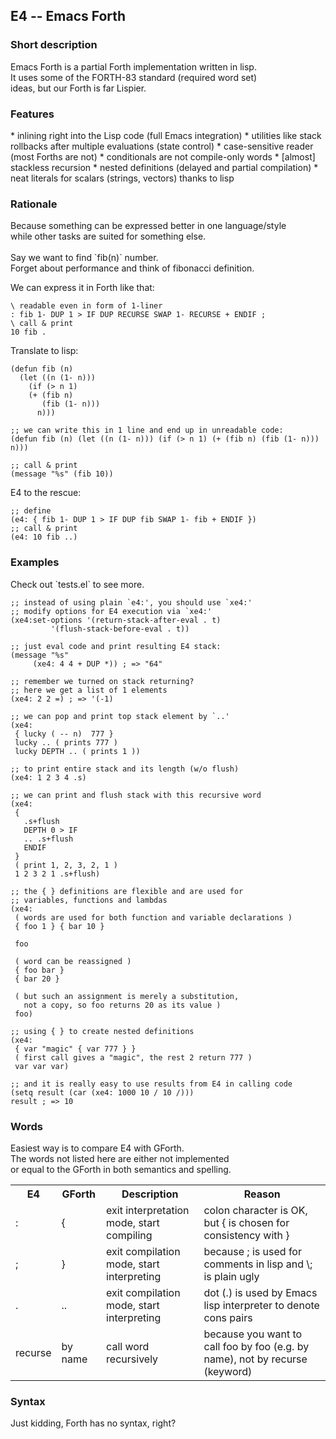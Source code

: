 <h2>E4 -- Emacs Forth</h2>

<h3>Short description</h3>
Emacs Forth is a partial Forth implementation written in lisp.<br>
It uses some of the FORTH-83 standard (required word set)<br>
ideas, but our Forth is far Lispier. <br>

<h3>Features</h3>
* inlining right into the Lisp code (full Emacs integration)
* utilities like stack rollbacks after multiple evaluations (state control)
* case-sensitive reader (most Forths are not)
* conditionals are not compile-only words
* [almost] stackless recursion
* nested definitions (delayed and partial compilation)
* neat literals for scalars (strings, vectors) thanks to lisp

<h3>Rationale</h3>
Because something can be expressed better in one language/style<br>
while other tasks are suited for something else.<br>
<br>
Say we want to find `fib(n)` number.<br>
Forget about performance and think of fibonacci definition.<br>

We can express it in Forth like that:
```forth
\ readable even in form of 1-liner
: fib 1- DUP 1 > IF DUP RECURSE SWAP 1- RECURSE + ENDIF ;
\ call & print
10 fib .
```

Translate to lisp:
```elisp
(defun fib (n)
  (let ((n (1- n)))
    (if (> n 1)
	(+ (fib n)
	   (fib (1- n)))
      n)))

;; we can write this in 1 line and end up in unreadable code:
(defun fib (n) (let ((n (1- n))) (if (> n 1) (+ (fib n) (fib (1- n))) n)))

;; call & print
(message "%s" (fib 10))
```

E4 to the rescue:
```elisp
;; define
(e4: { fib 1- DUP 1 > IF DUP fib SWAP 1- fib + ENDIF })
;; call & print
(e4: 10 fib ..)
```

<h3>Examples</h3>
Check out `tests.el` to see more.<br>


```elisp
;; instead of using plain `e4:', you should use `xe4:'
;; modify options for E4 execution via `xe4:'
(xe4:set-options '(return-stack-after-eval . t)
		 '(flush-stack-before-eval . t))

;; just eval code and print resulting E4 stack:
(message "%s"
	 (xe4: 4 4 + DUP *)) ; => "64"

;; remember we turned on stack returning?
;; here we get a list of 1 elements
(xe4: 2 2 =) ; => '(-1) 

;; we can pop and print top stack element by `..'
(xe4:
 { lucky ( -- n)  777 }
 lucky .. ( prints 777 )
 lucky DEPTH .. ( prints 1 ))

;; to print entire stack and its length (w/o flush)
(xe4: 1 2 3 4 .s)

;; we can print and flush stack with this recursive word
(xe4:
 {
   .s+flush
   DEPTH 0 > IF
   .. .s+flush
   ENDIF
 }
 ( print 1, 2, 3, 2, 1 )
 1 2 3 2 1 .s+flush)

;; the { } definitions are flexible and are used for
;; variables, functions and lambdas
(xe4:
 ( words are used for both function and variable declarations )
 { foo 1 } { bar 10 }

 foo

 ( word can be reassigned )
 { foo bar }
 { bar 20 }
 
 ( but such an assignment is merely a substitution,
   not a copy, so foo returns 20 as its value )
 foo)

;; using { } to create nested definitions
(xe4:
 { var "magic" { var 777 } }
 ( first call gives a "magic", the rest 2 return 777 )
 var var var)

;; and it is really easy to use results from E4 in calling code
(setq result (car (xe4: 1000 10 / 10 /)))
result ; => 10
```

<h3>Words</h3>
Easiest way is to compare E4 with GForth.<br>
The words not listed here are either not implemented<br>
or equal to the GForth in both semantics and spelling.<br>

<table>
  <tr>
    <th>E4</th>
    <th>GForth</th>
    <th>Description</th>
    <th>Reason</th>
  </tr>
  <tr>
    <td>:</td>
    <td>{</td>
    <td>exit interpretation mode, start compiling</td>
    <td>colon character is OK, but { is chosen for consistency with }</td>
  </tr>
  <tr>
    <td>;</td>
    <td>}</td>
    <td>exit compilation mode, start interpreting</td>
    <td>because ; is used for comments in lisp and \; is plain ugly</td>
  </tr>
  <tr>
    <td>.</td>
    <td>..</td>
    <td>exit compilation mode, start interpreting</td>
    <td>dot (.) is used by Emacs lisp interpreter to denote cons pairs</td>
  </tr>
  <tr>
    <td>recurse</td>
    <td>by name</td>
    <td>call word recursively</td>
    <td>because you want to call foo by foo (e.g. by name), not by recurse (keyword)</td>
  </tr>
</table>

<h3>Syntax</h3>
Just kidding, Forth has no syntax, right?<br>
